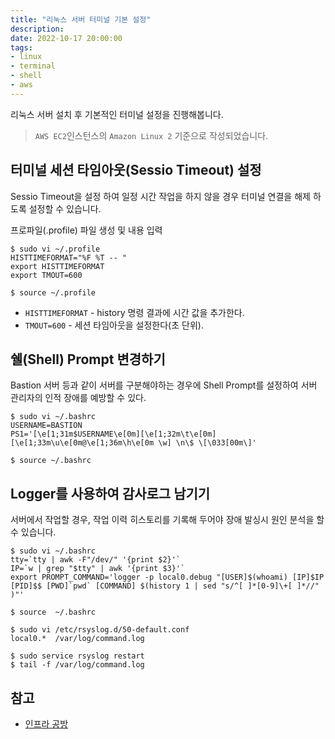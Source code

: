 ```yaml
---
title: "리눅스 서버 터미널 기본 설정"
description:
date: 2022-10-17 20:00:00
tags:
- linux
- terminal
- shell
- aws
---
```


리눅스 서버 설치 후 기본적인 터미널 설정을 진행해봅니다.  
> `AWS EC2`인스턴스의 `Amazon Linux 2` 기준으로 작성되었습니다.

## 터미널 세션 타임아웃(Sessio Timeout) 설정
Sessio Timeout을 설정 하여 일정 시간 작업을 하지 않을 경우 터미널 연결을 해제 하도록 설정할 수 있습니다.

프로파일(.profile) 파일 생성 및 내용 입력
```shell
$ sudo vi ~/.profile
HISTTIMEFORMAT="%F %T -- "
export HISTTIMEFORMAT
export TMOUT=600 

$ source ~/.profile
```
* `HISTTIMEFORMAT` - history 명령 결과에 시간 값을 추가한다.
* `TMOUT=600` - 세션 타임아웃을 설정한다(초 단위).


## 쉘(Shell) Prompt 변경하기
Bastion 서버 등과 같이 서버를 구분해야하는 경우에 Shell Prompt를 설정하여 서버 관리자의 인적 장애를 예방할 수 있다.

```shell
$ sudo vi ~/.bashrc
USERNAME=BASTION
PS1='[\e[1;31m$USERNAME\e[0m][\e[1;32m\t\e[0m][\e[1;33m\u\e[0m@\e[1;36m\h\e[0m \w] \n\$ \[\033[00m\]'

$ source ~/.bashrc
```

## Logger를 사용하여 감사로그 남기기
서버에서 작업할 경우, 작업 이력 히스토리를 기록해 두어야 장애 발싱시 원인 분석을 할 수 있습니다.

```shell
$ sudo vi ~/.bashrc
tty=`tty | awk -F"/dev/" '{print $2}'`
IP=`w | grep "$tty" | awk '{print $3}'`
export PROMPT_COMMAND='logger -p local0.debug "[USER]$(whoami) [IP]$IP [PID]$$ [PWD]`pwd` [COMMAND] $(history 1 | sed "s/^[ ]*[0-9]\+[ ]*//" )"'

$ source  ~/.bashrc
```

```shell
$ sudo vi /etc/rsyslog.d/50-default.conf
local0.*  /var/log/command.log

$ sudo service rsyslog restart
$ tail -f /var/log/command.log
```
## 참고
* [인프라 공방](https://edu.nextstep.camp/c/VI4PhjPA/)
